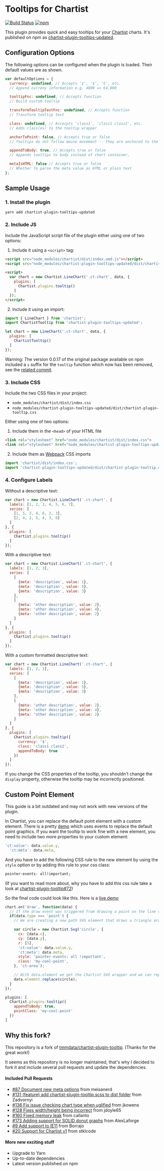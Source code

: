 # Tooltips for Chartist
[![Build Status](https://travis-ci.com/LukBukkit/chartist-plugin-tooltip.svg?branch=master)](https://travis-ci.com/LukBukkit/chartist-plugin-tooltip)
[![npm](https://img.shields.io/npm/v/chartist-plugin-tooltips-updated.svg)](https://www.npmjs.com/package/chartist-plugin-tooltips-updated)

This plugin provides quick and easy tooltips for your [Chartist](https://github.com/chartist-js/chartist#readme) charts.
It's published on npm as [chartist-plugin-tooltips-updated](https://www.npmjs.com/package/chartist-plugin-tooltips-updated).

## Configuration Options

The following options can be configured when the plugin is loaded.
Their default values are as shown.

```javascript
var defaultOptions = {
  currency: undefined, // Accepts '£', '$', '€', etc.
  // Append curreny information e.g. 4000 => €4,000

  tooltipFnc: undefined, // Accepts function
  // Build custom tooltip

  transformTooltipTextFnc: undefined, // Accepts function
  // Transform tooltip text

  class: undefined, // Accecpts 'class1', 'class1 class2', etc.
  // Adds class(es) to the tooltip wrapper

  anchorToPoint: false, // Accepts true or false
  // Tooltips do not follow mouse movement -- they are anchored to the point / bar.

  appendToBody: true, // Accepts true or false
  // Appends tooltips to body instead of chart container,

  metaIsHTML: false // Accepts true or false
  // Whether to parse the meta value as HTML or plain text
};
```

## Sample Usage

### 1. Install the plugin

`yarn add chartist-plugin-tooltips-updated`

### 2. Include JS

Include the JavaScript script file of the plugin either using one of two options:

1. Include it using a `<script>` tag:
```html
<script src="node_modules/chartist/dist/index.umd.js"></script>
<script src="node_modules/chartist-plugin-tooltips-updated/dist/chartist-plugin-tooltip.min.js"></script>

<script>
  var chart = new Chartist.LineChart('.ct-chart', data, {
    plugins: [
      Chartist.plugins.tooltip()
    ]
  });
</script>

```

2. Include it using an import:
```js
import { LineChart } from 'chartist';
import ChartistTooltip from 'chartist-plugin-tooltips-updated';

let chart = new LineChart('.ct-chart', data, {
  plugins: [
    ChartistTooltip()
  ]
});
```

Warning: The version 0.0.17 of the original package available on npm included a `s` suffix for the `tooltip` function
which now has been removed,
see the [related commit](https://github.com/tmmdata/chartist-plugin-tooltip/commit/c476a2dd255134241e4238f562ac3cb8b617bc79).

### 3. Include CSS
Include the two CSS files in your project:
- `node_modules/chartist/dist/index.css`
- `node_modules/chartist-plugin-tooltips-updated/dist/chartist-plugin-tooltip.css`

Either using one of two options:
1. Include them in the `<head>` of your HTML file
```html
<link rel="stylesheet" href="node_modules/chartist/dist/index.css">
<link rel="stylesheet" href="node_modules/chartist-plugin-tooltips-updated/dist/chartist-plugin-tooltip.css">
```
2. Include them as [Webpack](https://webpack.js.org/loaders/style-loader/) CSS imports
```js
import 'chartist/dist/index.css';
import 'chartist-plugin-tooltips-updated/dist/chartist-plugin-tooltip.css';
```

### 4. Configure Labels

Without a descriptive text:
```js
var chart = new Chartist.LineChart('.ct-chart', {
  labels: [1, 2, 3, 4, 5, 6, 7],
  series: [
    [1, 5, 3, 4, 6, 2, 3],
    [2, 4, 2, 5, 4, 3, 6]
  ]
}, {
  plugins: [
    Chartist.plugins.tooltip()
  ]
});
```

With a descriptive text:
```js
var chart = new Chartist.LineChart('.ct-chart', {
  labels: [1, 2, 3],
  series: [
    [
      {meta: 'description', value: 1},
      {meta: 'description', value: 5},
      {meta: 'description', value: 3}
    ],
    [
      {meta: 'other description', value: 2},
      {meta: 'other description', value: 4},
      {meta: 'other description', value: 2}
    ]
  ]
}, {
  plugins: [
    Chartist.plugins.tooltip()
  ]
});
```

With a custom formatted descriptive text:
```js
var chart = new Chartist.LineChart('.ct-chart', {
  labels: [1, 2, 3],
  series: [
    [
      {meta: 'description', value: 1},
      {meta: 'description', value: 5},
      {meta: 'description', value: 3}
    ],
    [
      {meta: 'other description', value: 2},
      {meta: 'other description', value: 4},
      {meta: 'other description', value: 2}
    ]
  ]
}, {
  plugins: [
    Chartist.plugins.tooltip({
      currency: '$',
      class: 'class1 class2',
      appendToBody: true
    })
  ]
});
```

If you change the CSS properties of the tooltip, you shouldn't change the `display` property,
otherwise the tooltip may be incorrectly positioned.

## Custom Point Element

This guide is a bit outdated and may not work with new versions of the plugin.

In Chartist, you can replace the default point element with a custom element.
There is a pretty [demo](https://gionkunz.github.io/chartist-js/examples.html#example-line-modify-drawing)
which uses events to replace the default point graphics.
If you want the tooltip to work fine with a new element, you need to include two more properties to your custom element:

```javascript
'ct:value': data.value.y,
  'ct:meta': data.meta,
```

And you have to add the following CSS rule to the new element by using the `style` option
or by adding this rule to your css class:

```css
pointer-events: all!important;
```

(If you want to read more about, why you have to add this css rule take a look at [chartist-plugin-tooltip#72](https://github.com/tmmdata/chartist-plugin-tooltip/pull/72))

So the final code could look like this. Here is a [live demo](https://jsfiddle.net/9gzqnrd8/9/)
```javascript
chart.on('draw', function(data) {
  // If the draw event was triggered from drawing a point on the line chart
  if(data.type === 'point') {
    // We are creating a new path SVG element that draws a triangle around the point coordinates

    var circle = new Chartist.Svg('circle', {
      cx: [data.x],
      cy: [data.y],
      r: [5],
      'ct:value': data.value.y,
      'ct:meta': data.meta,
      style: 'pointer-events: all !important',
      class: 'my-cool-point',
    }, 'ct-area');

    // With data.element we get the Chartist SVG wrapper and we can replace the original point drawn by Chartist with our newly created triangle
    data.element.replace(circle);
  }
});
```

```javascript
plugins: [
  Chartist.plugins.tooltip({
    appendToBody: true,
    pointClass: 'my-cool-point'
  })
]
```

## Why this fork?
This repository is a fork of [tmmdata/chartist-plugin-tooltip](https://github.com/tmmdata/chartist-plugin-tooltip).
(Thanks for the great work!)

It seems as this repository is no longer maintained,
that's why I decided to fork it and include several pull requests and update the dependencies.

#### Included Pull Requests

* [#87 Document new meta options](https://github.com/tmmdata/chartist-plugin-tooltip/pull/87) from meisanerd
* [#131 (feature) add chartist-plugin-tooltip.scss to dist folder](https://github.com/tmmdata/chartist-plugin-tooltip/pull/131) from Zadvornyi
* [#136 Fix issue checking chart type when uglified](https://github.com/tmmdata/chartist-plugin-tooltip/pull/136) from jkowens
* [#128 Fixes width/height being incorrect](https://github.com/tmmdata/chartist-plugin-tooltip/pull/128) from jdoyle65
* [#160 Fixed memory leak](https://github.com/tmmdata/chartist-plugin-tooltip/pull/160) from callanto
* [#173 Adding support for SOLID donut graphs](https://github.com/tmmdata/chartist-plugin-tooltip/pull/173) from AlexLaforge
* [#9 Add support to IE11](https://github.com/LukBukkit/chartist-plugin-tooltip/pull/9) from Borrajo
* [#20 Support for Chartist v1](https://github.com/LukBukkit/chartist-plugin-tooltip/pull/20) from stklcode

#### More new exciting stuff
* Upgrade to Yarn
* Up-to-date dependencies
* Latest version published on npm
